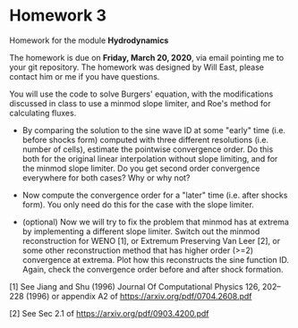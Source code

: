 # Homework 3

Homework for the module **Hydrodynamics**

The homework is due on **Friday, March 20, 2020**, via email pointing
me to your git repository. The homework was designed by Will East,
please contact him or me if you have questions.

You will use the code to solve Burgers' equation, with the
modifications discussed in class to use a minmod slope limiter, and
Roe's method for calculating fluxes.

- By comparing the solution to the sine wave ID at some "early" time
  (i.e. before shocks form) computed with three different resolutions
  (i.e. number of cells), estimate the pointwise convergence order. Do
  this both for the original linear interpolation without slope
  limiting, and for the minmod slope limiter. Do you get second order
  convergence everywhere for both cases? Why or why not?

- Now compute the convergence order for a "later" time (i.e. after
  shocks form). You only need do this for the case with the slope
  limiter.

- (optional) Now we will try to fix the problem that minmod has at
  extrema by implementing a different slope limiter. Switch out the
  minmod reconstruction for WENO [1], or Extremum Preserving Van Leer
  [2], or some other reconstruction method that has higher order (>=2)
  convergence at extrema. Plot how this reconstructs the sine function
  ID. Again, check the convergence order before and after shock
  formation.

[1] See Jiang and Shu (1996) Journal Of Computational Physics 126,
202–228 (1996) or appendix A2 of https://arxiv.org/pdf/0704.2608.pdf

[2] See Sec 2.1 of https://arxiv.org/pdf/0903.4200.pdf
